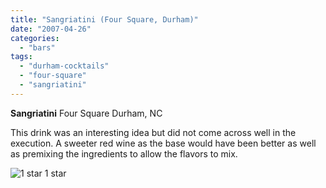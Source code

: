 ```yaml
---
title: "Sangriatini (Four Square, Durham)"
date: "2007-04-26"
categories:
  - "bars"
tags:
  - "durham-cocktails"
  - "four-square"
  - "sangriatini"
---
```


**Sangriatini** Four Square Durham, NC

This drink was an interesting idea but did not come across well in the execution. A sweeter red wine as the base would have been better as well as premixing the ingredients to allow the flavors to mix.




<div class="caption">

![1 star](http://s3.amazonaws.com/thegourmez-wpmedia/2009/04/rating_olive1.gif "rating_olive1") 1 star</div>

